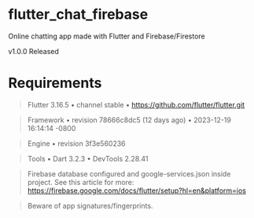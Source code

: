 # flutter_chat_firebase

Online chatting app made with Flutter and Firebase/Firestore

v1.0.0 Released

# Requirements

> Flutter 3.16.5 • channel stable • https://github.com/flutter/flutter.git

> Framework • revision 78666c8dc5 (12 days ago) • 2023-12-19 16:14:14 -0800

> Engine • revision 3f3e560236

> Tools • Dart 3.2.3 • DevTools 2.28.41

> Firebase database configured and google-services.json inside project. See this article for more: https://firebase.google.com/docs/flutter/setup?hl=en&platform=ios

> Beware of app signatures/fingerprints.
